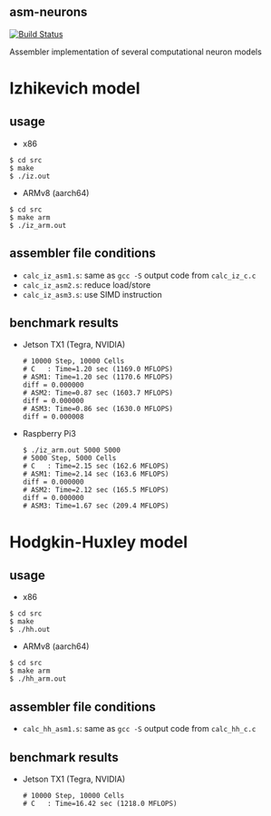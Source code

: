 asm-neurons
---

[![Build Status](https://travis-ci.org/DaisukeMiyamoto/asm-neurons.svg?branch=master)](https://travis-ci.org/DaisukeMiyamoto/asm-neurons)

Assembler implementation of several computational neuron models

# Izhikevich model

## usage
- x86
```
$ cd src
$ make
$ ./iz.out 
```

- ARMv8 (aarch64)
```
$ cd src
$ make arm
$ ./iz_arm.out 
```

## assembler file conditions
- `calc_iz_asm1.s`: same as `gcc -S` output code from `calc_iz_c.c`
- `calc_iz_asm2.s`: reduce load/store
- `calc_iz_asm3.s`: use SIMD instruction

## benchmark results
- Jetson TX1 (Tegra, NVIDIA)
    ```
    # 10000 Step, 10000 Cells
    # C   : Time=1.20 sec (1169.0 MFLOPS)
    # ASM1: Time=1.20 sec (1170.6 MFLOPS)
    diff = 0.000000
    # ASM2: Time=0.87 sec (1603.7 MFLOPS)
    diff = 0.000000
    # ASM3: Time=0.86 sec (1630.0 MFLOPS)
    diff = 0.000008
    ```
- Raspberry Pi3
    ```
    $ ./iz_arm.out 5000 5000
    # 5000 Step, 5000 Cells
    # C   : Time=2.15 sec (162.6 MFLOPS)
    # ASM1: Time=2.14 sec (163.6 MFLOPS)
    diff = 0.000000
    # ASM2: Time=2.12 sec (165.5 MFLOPS)
    diff = 0.000000
    # ASM3: Time=1.67 sec (209.4 MFLOPS)
    ```

# Hodgkin-Huxley model

## usage
- x86
```
$ cd src
$ make
$ ./hh.out 
```

- ARMv8 (aarch64)
```
$ cd src
$ make arm
$ ./hh_arm.out 
```

## assembler file conditions
- `calc_hh_asm1.s`: same as `gcc -S` output code from `calc_hh_c.c`


## benchmark results
- Jetson TX1 (Tegra, NVIDIA)
    ```
    # 10000 Step, 10000 Cells
    # C   : Time=16.42 sec (1218.0 MFLOPS)
    ```
